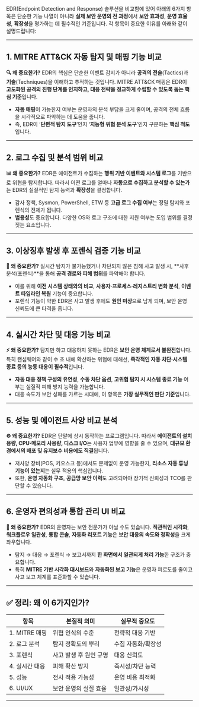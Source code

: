 EDR(Endpoint Detection and Response) 솔루션을 비교함에 있어 아래의 6가지 항목은 단순한 기능 나열이 아니라 **실제 보안 운영의 전 과정**에서 **보안 효과성**, **운영 효율성**, **확장성**을 평가하는 데 필수적인 기준입니다. 각 항목이 중요한 이유를 아래와 같이 설명드립니다:

---

## 1. **MITRE ATT\&CK 자동 탐지 및 매핑 기능 비교**

**🔍 왜 중요한가?**
EDR의 핵심은 단순한 이벤트 감지가 아니라 **공격의 전술**(Tactics)과 **기술**(Techniques)을 이해하고 추적하는 것입니다.
MITRE ATT\&CK 매핑은 EDR이 **고도화된 공격의 진행 단계를 인지하고, 대응 전략을 정교하게 수립할 수 있도록 돕는 핵심 기준**입니다.

* **자동 매핑**이 가능한지 여부는 운영자의 분석 부담을 크게 줄이며, 공격의 전체 흐름을 시각적으로 파악하는 데 도움을 줍니다.
* 즉, EDR이 ‘**단편적 탐지 도구**’인지 ‘**지능형 위협 분석 도구**’인지 구분하는 **핵심 척도**입니다.

---

## 2. **로그 수집 및 분석 범위 비교**

**📊 왜 중요한가?**
EDR은 에이전트가 수집하는 **행위 기반 이벤트와 시스템 로그**를 기반으로 위협을 탐지합니다.
따라서 어떤 로그를 얼마나 **자동으로 수집하고 분석할 수 있는가**는 EDR의 실질적인 탐지 능력과 **확장성**을 결정합니다.

* 감사 정책, Sysmon, PowerShell, ETW 등 **고급 로그 수집 여부**는 정밀 탐지와 포렌식의 전제가 됩니다.
* **범용성**도 중요합니다. 다양한 OS와 로그 구조에 대한 지원 여부는 도입 범위를 결정짓는 요소입니다.

---

## 3. **이상징후 발생 후 포렌식 검증 기능 비교**

**🧪 왜 중요한가?**
실시간 탐지가 불가능했거나 차단되지 않은 침해 사고 발생 시, \*\*사후 분석(포렌식)\*\*을 통해 **공격 경로와 피해 범위**를 파악해야 합니다.

* 이를 위해 **이전 시스템 상태와의 비교**, **사용자·프로세스·레지스트리 변화 분석**, **이벤트 타임라인 복원** 기능이 중요합니다.
* 포렌식 기능이 약한 EDR은 사고 발생 후에도 **원인 미상**으로 남게 되며, 보안 운영 신뢰도에 큰 타격을 줍니다.

---

## 4. **실시간 차단 및 대응 기능 비교**

**⚡ 왜 중요한가?**
탐지만 하고 대응하지 못하는 EDR은 **보안 운영 체계로서 불완전**합니다.
특히 랜섬웨어와 같이 수 초 내에 확산하는 위협에 대해선, **즉각적인 자동 차단·시스템 종료 등의 능동 대응이 필수적**입니다.

* **자동 대응 정책 구성의 유연성**, **수동 차단 옵션**, **고위험 탐지 시 시스템 종료 기능** 여부는 실질적 피해 방지 능력을 가늠합니다.
* 대응 속도가 보안 성패를 가르는 시대에, 이 항목은 **가장 실무적인 판단 기준**입니다.

---

## 5. **성능 및 에이전트 사양 비교 분석**

**⚙️ 왜 중요한가?**
EDR은 단말에 상시 동작하는 프로그램입니다. 따라서 **에이전트의 설치 용량, CPU·메모리 사용량, 디스크 I/O**는
사용자 업무에 영향을 줄 수 있으며, **대규모 환경에서의 배포 및 유지보수 비용에도 직결**됩니다.

* 저사양 장비(POS, 키오스크 등)에서도 문제없이 운영 가능한지, **리소스 자동 튜닝 기능이 있는지**는 실무 적용의 핵심입니다.
* 또한, **운영 자동화 구조**, **공급망 보안 이력**도 고려되어야 장기적 신뢰성과 TCO를 판단할 수 있습니다.

---

## 6. **운영자 편의성과 통합 관리 UI 비교**

**🧩 왜 중요한가?**
EDR의 운영자는 보안 전문가가 아닐 수도 있습니다.
**직관적인 시각화**, **워크플로우 일관성**, **통합 콘솔**, **자동화 리포트 기능**은 **보안 대응의 속도와 정확성**을 크게 좌우합니다.

* 탐지 → 대응 → 포렌식 → 보고서까지 **한 화면에서 일관되게 처리 가능**한 구조가 중요합니다.
* 특히 **MITRE 기반 시각화 대시보드**와 **자동화된 보고 기능**은 운영자 피로도를 줄이고 사고 보고 체계를 표준화할 수 있습니다.

---

## ✅ 정리: 왜 이 6가지인가?

| 항목          | 본질적 의미        | 실무적 중요도    |
| ----------- | ------------- | ---------- |
| 1. MITRE 매핑 | 위협 인식의 수준     | 전략적 대응 기반  |
| 2. 로그 분석    | 탐지 정확도의 뿌리    | 수집 자동화/확장성 |
| 3. 포렌식      | 사고 발생 후 원인 규명 | 대응 신뢰도     |
| 4. 실시간 대응   | 피해 확산 방지      | 즉시성/차단 능력  |
| 5. 성능       | 전사 적용 가능성     | 운영 비용 최적화  |
| 6. UI/UX    | 보안 운영의 실질 효율  | 일관성/가시성    |

---
